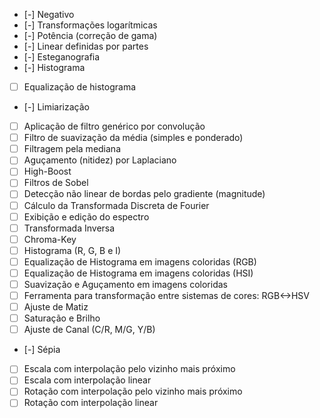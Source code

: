 - [-] Negativo
- [-] Transformações logarítmicas
- [-] Potência (correção de gama)
- [-] Linear definidas por partes
- [-] Esteganografia
- [-] Histograma 
- [ ] Equalização de histograma
- [-] Limiarização 
- [ ] Aplicação de filtro genérico por convolução
- [ ] Filtro de suavização da média (simples e ponderado) 
- [ ] Filtragem pela mediana 
- [ ] Aguçamento (nitidez) por Laplaciano 
- [ ] High-Boost 
- [ ] Filtros de Sobel 
- [ ] Detecção não linear de bordas pelo gradiente (magnitude) 
- [ ] Cálculo da Transformada Discreta de Fourier 
- [ ] Exibição e edição do espectro
- [ ] Transformada Inversa 
- [ ] Chroma-Key 
- [ ] Histograma (R, G, B e I) 
- [ ] Equalização de Histograma em imagens coloridas (RGB) 
- [ ] Equalização de Histograma em imagens coloridas (HSI) 
- [ ] Suavização e Aguçamento em imagens coloridas 
- [ ] Ferramenta para transformação entre sistemas de cores: RGB<->HSV
- [ ] Ajuste de Matiz 
- [ ] Saturação e Brilho 
- [ ] Ajuste de Canal (C/R, M/G, Y/B) 
- [-] Sépia 
- [ ] Escala com interpolação pelo vizinho mais próximo 
- [ ] Escala com interpolação linear
- [ ] Rotação com interpolação pelo vizinho mais próximo 
- [ ] Rotação com interpolação linear